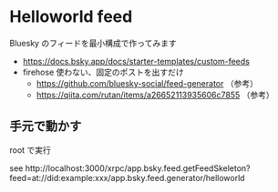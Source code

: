 # Helloworld feed

Bluesky のフィードを最小構成で作ってみます

- https://docs.bsky.app/docs/starter-templates/custom-feeds
- firehose 使わない、固定のポストを出すだけ
  - https://github.com/bluesky-social/feed-generator （参考）
  - https://qiita.com/rutan/items/a26652113935606c7855 （参考）

## 手元で動かす

root で実行

see http://localhost:3000/xrpc/app.bsky.feed.getFeedSkeleton?feed=at://did:example:xxx/app.bsky.feed.generator/helloworld
